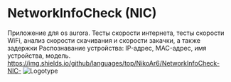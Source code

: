 # NetworkInfoCheck (NIC)

Приложение для os aurora.
Тесты скорости интернета, тесты скорости WiFi, анализ скорости скачивания и скорости закачки, а также задержки
Распознавание устройства: IP-адрес, MAC-адрес, имя устройства, модель.
https://img.shields.io/github/languages/top/NikoAr6/NetworkInfoCheck-NIC-
![Logotype](./docs/TestLogo.jpg)
